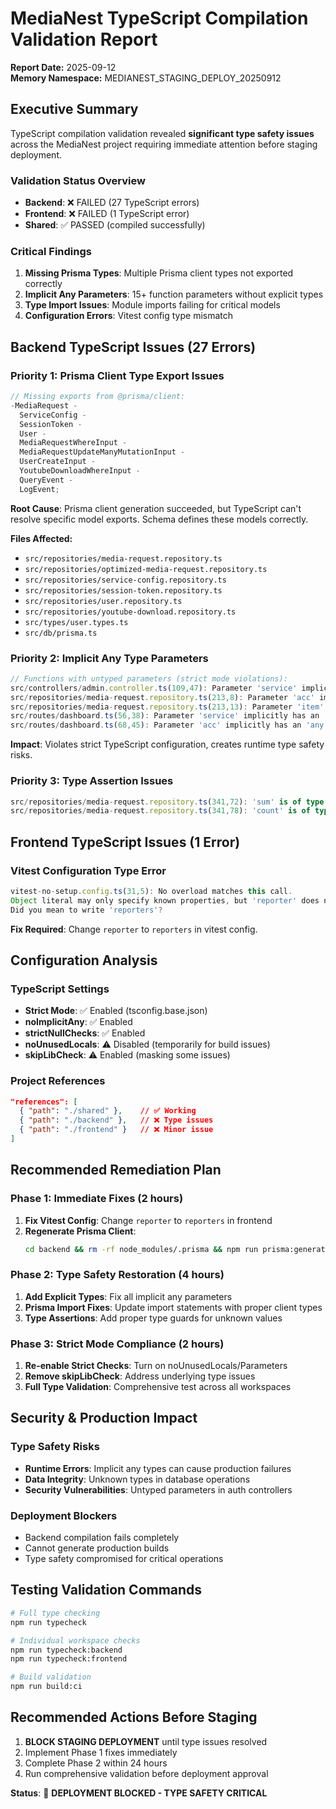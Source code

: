 # MediaNest TypeScript Compilation Validation Report

**Report Date:** 2025-09-12  
**Memory Namespace:** MEDIANEST_STAGING_DEPLOY_20250912

## Executive Summary

TypeScript compilation validation revealed **significant type safety issues** across the MediaNest project requiring immediate attention before staging deployment.

### Validation Status Overview

- **Backend**: ❌ FAILED (27 TypeScript errors)
- **Frontend**: ❌ FAILED (1 TypeScript error)
- **Shared**: ✅ PASSED (compiled successfully)

### Critical Findings

1. **Missing Prisma Types**: Multiple Prisma client types not exported correctly
2. **Implicit Any Parameters**: 15+ function parameters without explicit types
3. **Type Import Issues**: Module imports failing for critical models
4. **Configuration Errors**: Vitest config type mismatch

## Backend TypeScript Issues (27 Errors)

### **Priority 1: Prisma Client Type Export Issues**

```typescript
// Missing exports from @prisma/client:
-MediaRequest -
  ServiceConfig -
  SessionToken -
  User -
  MediaRequestWhereInput -
  MediaRequestUpdateManyMutationInput -
  UserCreateInput -
  YoutubeDownloadWhereInput -
  QueryEvent -
  LogEvent;
```

**Root Cause**: Prisma client generation succeeded, but TypeScript can't resolve specific model exports. Schema defines these models correctly.

**Files Affected:**

- `src/repositories/media-request.repository.ts`
- `src/repositories/optimized-media-request.repository.ts`
- `src/repositories/service-config.repository.ts`
- `src/repositories/session-token.repository.ts`
- `src/repositories/user.repository.ts`
- `src/repositories/youtube-download.repository.ts`
- `src/types/user.types.ts`
- `src/db/prisma.ts`

### **Priority 2: Implicit Any Type Parameters**

```typescript
// Functions with untyped parameters (strict mode violations):
src/controllers/admin.controller.ts(109,47): Parameter 'service' implicitly has an 'any' type
src/repositories/media-request.repository.ts(213,8): Parameter 'acc' implicitly has an 'any' type
src/repositories/media-request.repository.ts(213,13): Parameter 'item' implicitly has an 'any' type
src/routes/dashboard.ts(56,38): Parameter 'service' implicitly has an 'any' type
src/routes/dashboard.ts(68,45): Parameter 'acc' implicitly has an 'any' type
```

**Impact**: Violates strict TypeScript configuration, creates runtime type safety risks.

### **Priority 3: Type Assertion Issues**

```typescript
src/repositories/media-request.repository.ts(341,72): 'sum' is of type 'unknown'
src/repositories/media-request.repository.ts(341,78): 'count' is of type 'unknown'
```

## Frontend TypeScript Issues (1 Error)

### **Vitest Configuration Type Error**

```typescript
vitest-no-setup.config.ts(31,5): No overload matches this call.
Object literal may only specify known properties, but 'reporter' does not exist in type 'InlineConfig'.
Did you mean to write 'reporters'?
```

**Fix Required**: Change `reporter` to `reporters` in vitest config.

## Configuration Analysis

### TypeScript Settings

- **Strict Mode**: ✅ Enabled (tsconfig.base.json)
- **noImplicitAny**: ✅ Enabled
- **strictNullChecks**: ✅ Enabled
- **noUnusedLocals**: ⚠️ Disabled (temporarily for build issues)
- **skipLibCheck**: ⚠️ Enabled (masking some issues)

### Project References

```json
"references": [
  { "path": "./shared" },    // ✅ Working
  { "path": "./backend" },   // ❌ Type issues
  { "path": "./frontend" }   // ❌ Minor issue
]
```

## Recommended Remediation Plan

### **Phase 1: Immediate Fixes (2 hours)**

1. **Fix Vitest Config**: Change `reporter` to `reporters` in frontend
2. **Regenerate Prisma Client**:
   ```bash
   cd backend && rm -rf node_modules/.prisma && npm run prisma:generate
   ```

### **Phase 2: Type Safety Restoration (4 hours)**

1. **Add Explicit Types**: Fix all implicit any parameters
2. **Prisma Import Fixes**: Update import statements with proper client types
3. **Type Assertions**: Add proper type guards for unknown values

### **Phase 3: Strict Mode Compliance (2 hours)**

1. **Re-enable Strict Checks**: Turn on noUnusedLocals/Parameters
2. **Remove skipLibCheck**: Address underlying type issues
3. **Full Type Validation**: Comprehensive test across all workspaces

## Security & Production Impact

### **Type Safety Risks**

- **Runtime Errors**: Implicit any types can cause production failures
- **Data Integrity**: Unknown types in database operations
- **Security Vulnerabilities**: Untyped parameters in auth controllers

### **Deployment Blockers**

- Backend compilation fails completely
- Cannot generate production builds
- Type safety compromised for critical operations

## Testing Validation Commands

```bash
# Full type checking
npm run typecheck

# Individual workspace checks
npm run typecheck:backend
npm run typecheck:frontend

# Build validation
npm run build:ci
```

## Recommended Actions Before Staging

1. **BLOCK STAGING DEPLOYMENT** until type issues resolved
2. Implement Phase 1 fixes immediately
3. Complete Phase 2 within 24 hours
4. Run comprehensive validation before deployment approval

**Status**: 🔴 **DEPLOYMENT BLOCKED - TYPE SAFETY CRITICAL**
